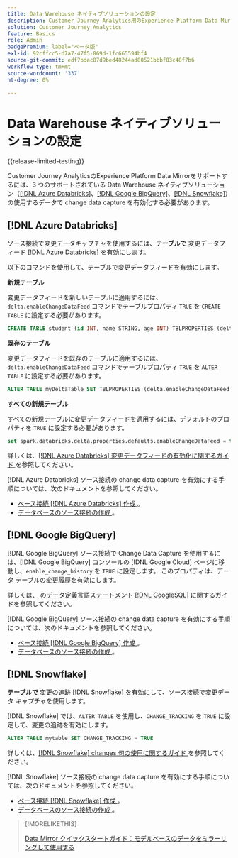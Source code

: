 ```yaml
---
title: Data Warehouse ネイティブソリューションの設定
description: Customer Journey Analytics用のExperience Platform Data Mirrorの Data Warehouse ネイティブソリューションを設定する方法を理解します
solution: Customer Journey Analytics
feature: Basics
role: Admin
badgePremium: label="ベータ版"
exl-id: 92cffcc5-d7a7-47f5-869d-1fc665594bf4
source-git-commit: edf7bdac87d9bed48244ad80521bbbf83c48f7b6
workflow-type: tm+mt
source-wordcount: '337'
ht-degree: 0%

---
```


# Data Warehouse ネイティブソリューションの設定

{{release-limited-testing}}

Customer Journey AnalyticsのExperience Platform Data Mirrorをサポートするには、3 つのサポートされている Data Warehouse ネイティブソリューション（[[!DNL Azure Databricks]](#azure-databricks)、[[!DNL Google BigQuery]](#google-bigquery)、[[!DNL Snowflake]](#snowflake)）の使用するデータで change data capture を有効化する必要があります。


## [!DNL Azure Databricks]

ソース接続で変更データキャプチャを使用するには、**テーブルで** 変更データフィード [!DNL Azure Databricks] を有効にします。

以下のコマンドを使用して、テーブルで変更データフィードを有効にします。

**新規テーブル**

変更データフィードを新しいテーブルに適用するには、`delta.enableChangeDataFeed` コマンドでテーブルプロパティ `TRUE` を `CREATE TABLE` に設定する必要があります。

```sql
CREATE TABLE student (id INT, name STRING, age INT) TBLPROPERTIES (delta.enableChangeDataFeed = true)
```

**既存のテーブル**

変更データフィードを既存のテーブルに適用するには、`delta.enableChangeDataFeed` コマンドでテーブルプロパティ `TRUE` を `ALTER TABLE` に設定する必要があります。

```sql
ALTER TABLE myDeltaTable SET TBLPROPERTIES (delta.enableChangeDataFeed = true)
```

**すべての新規テーブル**

すべての新規テーブルに変更データフィードを適用するには、デフォルトのプロパティを `TRUE` に設定する必要があります。

```sql
set spark.databricks.delta.properties.defaults.enableChangeDataFeed = true;
```

詳しくは、[[!DNL Azure Databricks]  変更データフィードの有効化に関するガイド ](https://docs.databricks.com/aws/en/delta/delta-change-data-feed#enable-change-data-feed) を参照してください。

[!DNL Azure Databricks] ソース接続の change data capture を有効にする手順については、次のドキュメントを参照してください。

* [ ベース接続  [!DNL Azure Databricks]  作成 ](https://experienceleague.adobe.com/ja/docs/experience-platform/sources/api-tutorials/create/databases/databricks)。
* [ データベースのソース接続の作成 ](https://experienceleague.adobe.com/ja/docs/experience-platform/sources/api-tutorials/collect/database-nosql#create-a-source-connection)。

## [!DNL Google BigQuery]

[!DNL Google BigQuery] ソース接続で Change Data Capture を使用するには、[!DNL Google BigQuery] コンソールの [!DNL Google Cloud] ページに移動し、`enable_change_history` を `TRUE` に設定します。 このプロパティは、データ テーブルの変更履歴を有効にします。

詳しくは、[ のデータ定義言語ステートメント  [!DNL GoogleSQL]](https://cloud.google.com/bigquery/docs/reference/standard-sql/data-definition-language#table_option_list) に関するガイドを参照してください。

[!DNL Google BigQuery] ソース接続の change data capture を有効にする手順については、次のドキュメントを参照してください。

* [ ベース接続  [!DNL Google BigQuery]  作成 ](https://experienceleague.adobe.com/ja/docs/experience-platform/sources/api-tutorials/create/databases/bigquery)。
* [ データベースのソース接続の作成 ](https://experienceleague.adobe.com/ja/docs/experience-platform/sources/api-tutorials/collect/database-nosql#create-a-source-connection)。

## [!DNL Snowflake]

**テーブルで** 変更の追跡 [!DNL Snowflake] を有効にして、ソース接続で変更データ キャプチャを使用します。

[!DNL Snowflake] では、`ALTER TABLE` を使用し、`CHANGE_TRACKING` を `TRUE` に設定して、変更の追跡を有効にします。

```sql
ALTER TABLE mytable SET CHANGE_TRACKING = TRUE
```

詳しくは、[[!DNL Snowflake] changes 句の使用に関するガイド ](https://docs.snowflake.com/en/sql-reference/constructs/changes#usage-notes) を参照してください。

[!DNL Snowflake] ソース接続の change data capture を有効にする手順については、次のドキュメントを参照してください。

* [ ベース接続  [!DNL Snowflake]  作成 ](https://experienceleague.adobe.com/ja/docs/experience-platform/sources/api-tutorials/create/databases/snowflake)。
* [ データベースのソース接続の作成 ](https://experienceleague.adobe.com/ja/docs/experience-platform/sources/api-tutorials/collect/database-nosql#create-a-source-connection)。


>[!MORELIKETHIS]
>
>[Data Mirror クイックスタートガイド：モデルベースのデータをミラーリングして使用する ](model-based.md)
>
